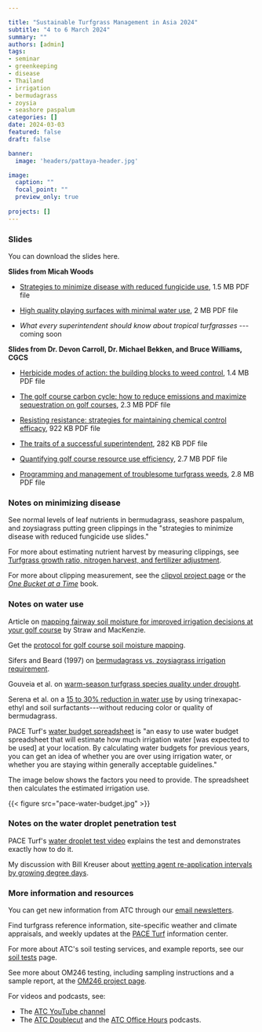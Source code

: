 ```yaml
---

title: "Sustainable Turfgrass Management in Asia 2024"
subtitle: "4 to 6 March 2024"
summary: ""
authors: [admin]
tags: 
- seminar
- greenkeeping
- disease
- Thailand
- irrigation
- bermudagrass
- zoysia
- seashore paspalum
categories: []
date: 2024-03-03
featured: false
draft: false

banner:
  image: 'headers/pattaya-header.jpg'

image:
  caption: ""
  focal_point: ""
  preview_only: true
  
projects: []
---
```


### Slides 

You can download the slides here.

**Slides from Micah Woods**

* [Strategies to minimize disease with reduced fungicide use](healthy.pdf), 1.5 MB PDF file

* [High quality playing surfaces with minimal water use](irrigation.pdf), 2 MB PDF file

* *What every superintendent should know about tropical turfgrasses* --- coming soon

**Slides from Dr. Devon Carroll, Dr. Michael Bekken, and Bruce Williams, CGCS**

* [Herbicide modes of action: the building blocks to weed control](carroll-moa.pdf), 1.4 MB PDF file

* [The golf course carbon cycle: how to reduce emissions and maximize sequestration on golf courses](bekken-carbon.pdf), 2.3 MB PDF file

* [Resisting resistance: strategies for maintaining chemical control efficacy](carroll-resistance.pdf), 922 KB PDF file

* [The traits of a successful superintendent](williams-traits.pdf), 282 KB PDF file

* [Quantifying golf course resource use efficiency](bekken-resources.pdf), 2.7 MB PDF file

* [Programming and management of troublesome turfgrass weeds](carroll-weed-mgmt.pdf), 2.8 MB PDF file

### Notes on minimizing disease

See normal levels of leaf nutrients in bermudagrass, seashore paspalum, and zoysiagrass putting green clippings in the "strategies to minimize disease with reduced fungicide use slides."

For more about estimating nutrient harvest by measuring clippings, see [Turfgrass growth ratio, nitrogen harvest, and fertilizer adjustment](/post/growth-ratio-nitrogen-harvest-and-fertilizer-adjustment/).

For more about clipping measurement, see the [clipvol project page](/project/clipvol/) or the [*One Bucket at a Time*](https://micahwoods.github.io/buckets/) book.

### Notes on water use

Article on [mapping fairway soil moisture for improved irrigation decisions at your golf course](https://turf.umn.edu/news/mapping-fairway-soil-moisture-improved-irrigation-decisions-your-golf-course) by Straw and MacKenzie.

Get the [protocol for golf course soil moisture mapping](https://license.umn.edu/product/protocol-for-golf-course-soil-moisture-mapping).

Sifers and Beard (1997) on [bermudagrass vs. zoysiagrass irrigation requirement](https://tic.msu.edu/tgif/flink?recno=213631).

Gouveia et al. on [warm-season turfgrass species quality under drought](https://doi.org/10.1111/jac.12681).

Serena et al. on a [15 to 30% reduction in water use](https://doi.org/10.2134/agronj2018.03.0148) by using trinexapac-ethyl and soil surfactants---without reducing color or quality of bermudagrass.

PACE Turf's [water budget spreadsheet](https://www.paceturf.org/PTRI/Documents/140404_blank_waterbudget.xlsx) is "an easy to use water budget spreadsheet that will estimate how much irrigation water [was expected to be used] at your location. By calculating water budgets for previous years, you can get an idea of whether you are over using irrigation water, or whether you are staying within generally acceptable guidelines."

The image below shows the factors you need to provide. The spreadsheet then calculates the estimated irrigation use.

{{< figure src="pace-water-budget.jpg" >}}

### Notes on the water droplet penetration test

PACE Turf's [water droplet test video](https://youtu.be/ujtvjFvKPJk?si=adesNtultQ9gRjaO) explains the test and demonstrates exactly how to do it.

My discussion with Bill Kreuser about [wetting agent re-application intervals by growing degree days](https://youtu.be/l_DDlsgnxbU?si=6rOYOMKLmWx457eE).

### More information and resources

You can get new information from ATC through our [email newsletters](/newsletter/).

Find turfgrass reference information, site-specific weather and climate appraisals, and weekly updates at the [PACE Turf](https://www.paceturf.org/) information center.

For more about ATC's soil testing services, and example reports, see our [soil tests](https://www.asianturfgrass.com/project/soil-tests/) page.

See more about OM246 testing, including sampling instructions and a sample report, at the [OM246 project page](https://www.asianturfgrass.com/project/om246/).

For videos and podcasts, see:

* The [ATC YouTube channel](https://www.youtube.com/asianturfgrasscenter)
* The [ATC Doublecut](https://doublecut.asianturfgrass.com/) and the [ATC Office Hours](https://office-hours.asianturfgrass.com/) podcasts.




